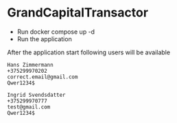# GrandCapitalTransactor

* Run docker compose up -d
* Run the application

After the application start following users will be available
    
    Hans Zimmermann
    +375299970202
    correct.email@gmail.com
    Qwer1234$
    
    Ingrid Svendsdatter
    +375299970777
    test@gmail.com
    Qwer1234$